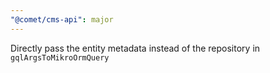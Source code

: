 ```yaml
---
"@comet/cms-api": major
---
```


Directly pass the entity metadata instead of the repository in `gqlArgsToMikroOrmQuery`
